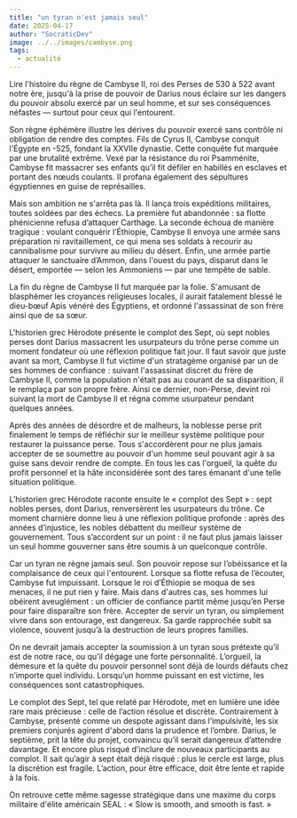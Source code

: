 ```yaml
---
title: "un tyran n'est jamais seul"
date: 2025-04-17
author: "SocraticDev"
image: ../../images/cambyse.png
tags:
  - actualité
---
```


Lire l'histoire du règne de Cambyse II, roi des Perses de 530 à 522 avant notre
ère, jusqu'à la prise de pouvoir de Darius nous éclaire sur les dangers du
pouvoir absolu exercé par un seul homme, et sur ses conséquences néfastes —
surtout pour ceux qui l'entourent.

Son règne éphémère illustre les dérives du pouvoir exercé sans contrôle ni
obligation de rendre des comptes. Fils de Cyrus II, Cambyse conquit l'Égypte en
-525, fondant la XXVIIe dynastie. Cette conquête fut marquée par une brutalité
extrême. Vexé par la résistance du roi Psamménite, Cambyse fit massacrer ses
enfants qu’il fit défiler en habillés en esclaves et portant des nœuds coulants. Il
profana également des sépultures égyptiennes en guise de représailles.

Mais son ambition ne s'arrêta pas là. Il lança trois expéditions militaires,
toutes soldées par des échecs. La première fut abandonnée : sa flotte
phénicienne refusa d’attaquer Carthage. La seconde échoua de manière tragique :
voulant conquérir l’Éthiopie, Cambyse II envoya une armée sans préparation ni
ravitaillement, ce qui mena ses soldats à recourir au cannibalisme pour
survivre au milieu du désert. Enfin, une
armée partie attaquer le sanctuaire d’Ammon, dans l'ouest du pays, disparut
dans le désert, emportée — selon les Ammoniens — par une tempête de sable.

La fin du règne de Cambyse II fut marquée par la folie. S'amusant de blasphémer
les croyances religieuses locales, il aurait fatalement blessé le
dieu-bœuf Apis vénéré des Égyptiens, et ordonné l'assassinat de son frère
ainsi que de sa sœur.

L'historien grec Hérodote présente le complot des Sept, où sept nobles perses
dont Darius massacrent les usurpateurs du trône perse comme un moment fondateur
où une réflexion politique fait jour. Il faut savoir que juste avant sa mort,
Cambyse II fut victime d'un stratagème organisé par un de ses hommes de
confiance : suivant l'assassinat discret du frère de Cambyse II, comme la
population n'était pas au courant de sa disparition, il le remplaça par son
propre frère. Ainsi ce dernier, non-Perse, devint roi suivant la mort de
Cambyse II et régna comme usurpateur pendant quelques années.

Après des années de désordre et de malheurs, la noblesse perse prit finalement le temps de
réfléchir sur le meilleur système politique pour restaurer la puissance perse.
Tous s'accordèrent pour ne plus jamais accepter de se soumettre au pouvoir d'un
homme seul pouvant agir à sa guise sans devoir rendre de compte. En tous les
cas l'orgueil, la quête du profit personnel et la hâte inconsidérée sont des tares émanant d'une telle situation politique.

L’historien grec Hérodote raconte ensuite le « complot des Sept » : sept nobles perses, dont Darius, renversèrent les usurpateurs du trône. Ce moment charnière donne lieu à une réflexion politique profonde : après des années d’injustice, les nobles débattent du meilleur système de gouvernement. Tous s’accordent sur un point : il ne faut plus jamais laisser un seul homme gouverner sans être soumis à un quelconque contrôle.

Car un tyran ne règne jamais seul. Son pouvoir repose sur l’obéissance et la complaisance de ceux qui l'entourent. Lorsque sa flotte refusa de l’écouter, Cambyse fut impuissant. Lorsque le roi d’Éthiopie se moqua de ses menaces, il ne put rien y faire. Mais dans d'autres cas, ses hommes lui obéirent aveuglément : un officier de confiance partit même jusqu’en Perse pour faire disparaître son frère. Accepter de servir un tyran, ou simplement vivre dans son entourage, est dangereux. Sa garde rapprochée subit sa violence, souvent jusqu’à la destruction de leurs propres familles.

On ne devrait jamais accepter la soumission à un tyran sous prétexte qu’il est de notre race, ou qu’il dégage une forte personnalité. L’orgueil, la démesure et la quête du pouvoir personnel sont déjà de lourds défauts chez n’importe quel individu. Lorsqu’un homme puissant en est victime, les conséquences sont catastrophiques.

Le complot des Sept, tel que relaté par Hérodote, met en lumière une idée rare
mais précieuse : celle de l’action résolue et discrète. Contrairement à
Cambyse, présenté comme un despote agissant dans l’impulsivité, les six premiers
conjurés agirent d'abord dans la prudence et l’ombre. Darius, le septième, prit la
tête du projet, convaincu qu’il serait dangereux d’attendre davantage. Et
encore plus risqué d'inclure de nouveaux participants au complot. Il sait
qu’agir à sept était déjà risqué : plus le cercle est large, plus la discrétion
est fragile. L’action, pour être efficace, doit être lente et rapide à la fois.

On retrouve cette même sagesse stratégique dans une maxime du corps militaire
d'élite américain SEAL : « Slow is smooth, and smooth is fast. »
